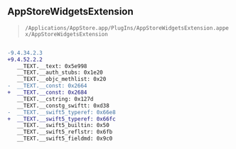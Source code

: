 ## AppStoreWidgetsExtension

> `/Applications/AppStore.app/PlugIns/AppStoreWidgetsExtension.appex/AppStoreWidgetsExtension`

```diff

-9.4.34.2.3
+9.4.52.2.2
   __TEXT.__text: 0x5e998
   __TEXT.__auth_stubs: 0x1e20
   __TEXT.__objc_methlist: 0x20
-  __TEXT.__const: 0x2664
+  __TEXT.__const: 0x2684
   __TEXT.__cstring: 0x127d
   __TEXT.__constg_swiftt: 0xd38
-  __TEXT.__swift5_typeref: 0x66e8
+  __TEXT.__swift5_typeref: 0x66fc
   __TEXT.__swift5_builtin: 0x50
   __TEXT.__swift5_reflstr: 0x6fb
   __TEXT.__swift5_fieldmd: 0x9c0

```
